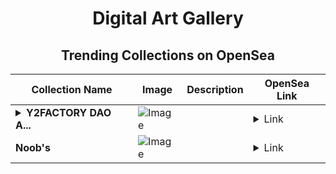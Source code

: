 <div align="center">

# Digital Art Gallery

## Trending Collections on OpenSea

| Collection Name                       | Image                                                                                     | Description                       | OpenSea Link                                                                                          |
|---------------------------------------|-------------------------------------------------------------------------------------------|-----------------------------------|--------------------------------------------------------------------------------------------------------|
| **<details><summary>Y2FACTORY DAO A...</summary>Y2FACTORY DAO AL FM</details>** | ![Image](https://i.seadn.io/s/raw/files/961ef4a65f4599abb0d820bcbac50b0b.jpg?w=500&auto=format?w=200&auto=format) |  | <details><summary>Link</summary>[Y2FACTORY DAO AL FM](https://opensea.io/collection/y2factory-dao-al-fm)</details> |
| **Noob's** | ![Image](https://i.seadn.io/s/raw/files/83363caee4bd8cafaa7e8b5b3835db06.png?w=500&auto=format?w=200&auto=format) |  | <details><summary>Link</summary>[Noob's](https://opensea.io/collection/noob-s-1)</details> |

</div>